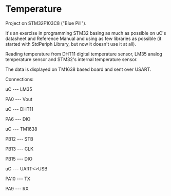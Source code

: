 # Temperature
Project on STM32F103C8 ("Blue Pill").

It's an exercise in programming STM32 basing as much as possible on uC's datasheet and Reference Manual and using as few libraries as possible (it started with StdPeriph Library, but now it doesn't use it at all).

Reading temperature from DHT11 digital temperature sensor, LM35 analog temperature sensor and STM32's internal temperature sensor.

The data is displayed on TM1638 based board and sent over USART.

Connections:

uC    ---   LM35

PA0   ---   Vout

uC    ---   DHT11

PA6   ---   DIO

uC    ---   TM1638

PB12  ---   STB

PB13  ---   CLK

PB15  ---   DIO

uC    ---   UART<>USB

PA10  ---   TX

PA9   ---   RX

